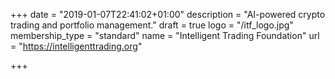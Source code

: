 +++
date = "2019-01-07T22:41:02+01:00"
description = "AI-powered crypto trading and portfolio management."
draft = true
logo = "/itf_logo.jpg"
membership_type = "standard"
name = "Intelligent Trading Foundation"
url = "https://intelligenttrading.org"

+++
